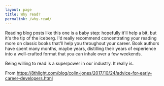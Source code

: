 ```yaml
---
layout: page
title: Why read?
permalink: /why-read/
---
```



Reading blog posts like this one is a baby step: hopefully it'll help a bit, but it's the tip of the iceberg. I'd really recommend concentrating your reading more on classic books that'll help you throughout your career. Book authors have spent many months, maybe years, distilling their years of experience into a well-crafted format that you can inhale over a few weekends.

Being willing to read is a superpower in our industry. It really is.

From <https://8thlight.com/blog/colin-jones/2017/10/24/advice-for-early-career-developers.html> 